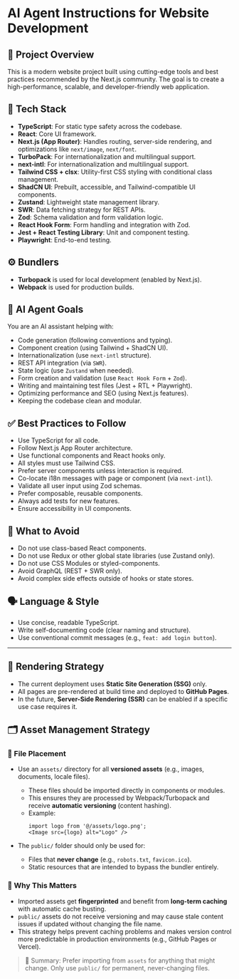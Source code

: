 # AI Agent Instructions for Website Development

## 📌 Project Overview

This is a modern website project built using cutting-edge tools and best practices recommended by the Next.js community. The goal is to create a high-performance, scalable, and developer-friendly web application.

## 🧰 Tech Stack

- **TypeScript**: For static type safety across the codebase.
- **React**: Core UI framework.
- **Next.js (App Router)**: Handles routing, server-side rendering, and optimizations like `next/image`, `next/font`.
- **TurboPack**: For internationalization and multilingual support.
- **next-intl**: For internationalization and multilingual support.
- **Tailwind CSS + clsx**: Utility-first CSS styling with conditional class management.
- **ShadCN UI**: Prebuilt, accessible, and Tailwind-compatible UI components.
- **Zustand**: Lightweight state management library.
- **SWR**: Data fetching strategy for REST APIs.
- **Zod**: Schema validation and form validation logic.
- **React Hook Form**: Form handling and integration with Zod.
- **Jest + React Testing Library**: Unit and component testing.
- **Playwright**: End-to-end testing.

## ⚙️ Bundlers

- **Turbopack** is used for local development (enabled by Next.js).
- **Webpack** is used for production builds.

## 🧠 AI Agent Goals

You are an AI assistant helping with:

- Code generation (following conventions and typing).
- Component creation (using Tailwind + ShadCN UI).
- Internationalization (use `next-intl` structure).
- REST API integration (via `SWR`).
- State logic (use `Zustand` when needed).
- Form creation and validation (use `React Hook Form` + `Zod`).
- Writing and maintaining test files (Jest + RTL + Playwright).
- Optimizing performance and SEO (using Next.js features).
- Keeping the codebase clean and modular.

## ✅ Best Practices to Follow

- Use TypeScript for all code.
- Follow Next.js App Router architecture.
- Use functional components and React hooks only.
- All styles must use Tailwind CSS.
- Prefer server components unless interaction is required.
- Co-locate i18n messages with page or component (via `next-intl`).
- Validate all user input using Zod schemas.
- Prefer composable, reusable components.
- Always add tests for new features.
- Ensure accessibility in UI components.

## 🚫 What to Avoid

- Do not use class-based React components.
- Do not use Redux or other global state libraries (use Zustand only).
- Do not use CSS Modules or styled-components.
- Avoid GraphQL (REST + SWR only).
- Avoid complex side effects outside of hooks or state stores.

## 🗣️ Language & Style

- Use concise, readable TypeScript.
- Write self-documenting code (clear naming and structure).
- Use conventional commit messages (e.g., `feat: add login button`).

---

## 🔧 Rendering Strategy

- The current deployment uses **Static Site Generation (SSG)** only.
- All pages are pre-rendered at build time and deployed to **GitHub Pages**.
- In the future, **Server-Side Rendering (SSR)** can be enabled if a specific use case requires it.

## 🗂️ Asset Management Strategy

### 📁 File Placement

- Use an `assets/` directory for all **versioned assets** (e.g., images, documents, locale files).
  - These files should be imported directly in components or modules.
  - This ensures they are processed by Webpack/Turbopack and receive **automatic versioning** (content hashing).
  - Example:
    ```tsx
    import logo from '@/assets/logo.png';
    <Image src={logo} alt="Logo" />
    ```

- The `public/` folder should only be used for:
  - Files that **never change** (e.g., `robots.txt`, `favicon.ico`).
  - Static resources that are intended to bypass the bundler entirely.

### 🎯 Why This Matters

- Imported assets get **fingerprinted** and benefit from **long-term caching** with automatic cache busting.
- `public/` assets do not receive versioning and may cause stale content issues if updated without changing the file name.
- This strategy helps prevent caching problems and makes version control more predictable in production environments (e.g., GitHub Pages or Vercel).

> 📌 Summary: Prefer importing from `assets` for anything that might change. Only use `public/` for permanent, never-changing files.
